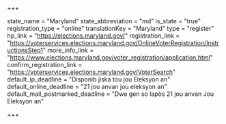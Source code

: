 +++

state_name = "Maryland"
state_abbreviation = "md"
is_state = "true"
registration_type = "online"
translationKey = "Maryland"
type = "register"
hp_link = "https://elections.maryland.gov/"
registration_link = "https://voterservices.elections.maryland.gov/OnlineVoterRegistration/InstructionsStep1"
more_info_link = "https://www.elections.maryland.gov/voter_registration/application.html"
confirm_registration_link = "https://voterservices.elections.maryland.gov/VoterSearch"
default_ip_deadline = "Disponib jiska tou jou Eleksyon an"
default_online_deadline = "21 jou anvan jou eleksyon an"
default_mail_postmarked_deadline = "Dwe gen so lapòs 21 jou anvan Jou Eleksyon an"

+++
